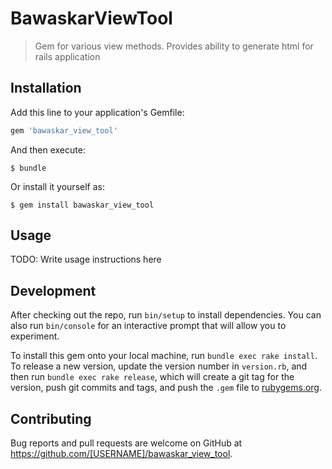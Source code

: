 # BawaskarViewTool

> Gem for various view methods. Provides ability to generate html for rails application

## Installation

Add this line to your application's Gemfile:

```ruby
gem 'bawaskar_view_tool'
```

And then execute:

    $ bundle

Or install it yourself as:

    $ gem install bawaskar_view_tool

## Usage

TODO: Write usage instructions here

## Development

After checking out the repo, run `bin/setup` to install dependencies. You can also run `bin/console` for an interactive prompt that will allow you to experiment.

To install this gem onto your local machine, run `bundle exec rake install`. To release a new version, update the version number in `version.rb`, and then run `bundle exec rake release`, which will create a git tag for the version, push git commits and tags, and push the `.gem` file to [rubygems.org](https://rubygems.org).

## Contributing

Bug reports and pull requests are welcome on GitHub at https://github.com/[USERNAME]/bawaskar_view_tool.
